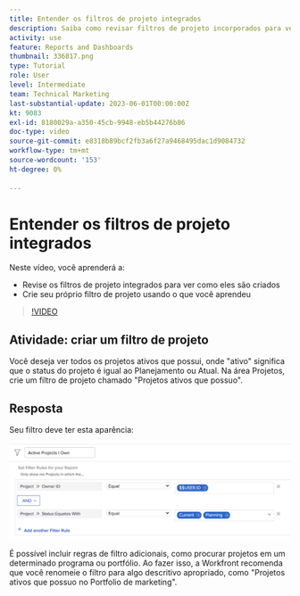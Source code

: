 ```yaml
---
title: Entender os filtros de projeto integrados
description: Saiba como revisar filtros de projeto incorporados para ver como eles são criados e criar seu próprio filtro de projeto no Workfront.
activity: use
feature: Reports and Dashboards
thumbnail: 336817.png
type: Tutorial
role: User
level: Intermediate
team: Technical Marketing
last-substantial-update: 2023-06-01T00:00:00Z
kt: 9083
exl-id: 8180029a-a350-45cb-9948-eb5b44276b86
doc-type: video
source-git-commit: e8318b89bcf2fb3a6f27a9468495dac1d9084732
workflow-type: tm+mt
source-wordcount: '153'
ht-degree: 0%

---
```


# Entender os filtros de projeto integrados

Neste vídeo, você aprenderá a:

* Revise os filtros de projeto integrados para ver como eles são criados
* Crie seu próprio filtro de projeto usando o que você aprendeu

>[!VIDEO](https://video.tv.adobe.com/v/336817/?quality=12&learn=on)


## Atividade: criar um filtro de projeto

Você deseja ver todos os projetos ativos que possui, onde &quot;ativo&quot; significa que o status do projeto é igual ao Planejamento ou Atual. Na área Projetos, crie um filtro de projeto chamado &quot;Projetos ativos que possuo&quot;.

## Resposta

Seu filtro deve ter esta aparência:

![Uma imagem da tela para criar um filtro de projeto](assets/opening-built-in-project-filters-1.png)

É possível incluir regras de filtro adicionais, como procurar projetos em um determinado programa ou portfólio. Ao fazer isso, a Workfront recomenda que você renomeie o filtro para algo descritivo apropriado, como &quot;Projetos ativos que possuo no Portfolio de marketing&quot;.

